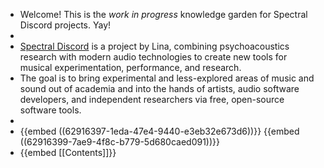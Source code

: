 - Welcome! This is the *work in progress* knowledge garden for Spectral Discord projects. Yay!
-
- [Spectral Discord](https://spectraldiscord.com) is a project by Lina, combining psychoacoustics research with modern audio technologies to create new tools for musical experimentation, performance, and research.
- The goal is to bring experimental and less-explored areas of music and sound out of academia and into the hands of artists, audio software developers, and independent researchers via free, open-source software tools.
-
- {{embed ((62916397-1eda-47e4-9440-e3eb32e673d6))}}
  {{embed ((62916399-7ae9-4f8c-b779-5d680caed091))}}
- {{embed [[Contents]]}}